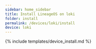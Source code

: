 ```yaml
---
sidebar: home_sidebar
title: Install LineageOS on loki
folder: install
permalink: /devices/loki/install
device: loki
---
```

{% include templates/device_install.md %}
